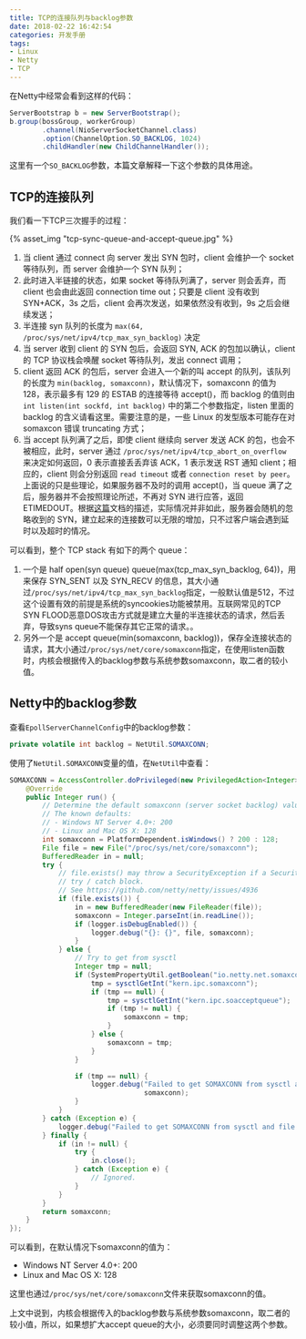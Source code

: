 ```yaml
---
title: TCP的连接队列与backlog参数
date: 2018-02-22 16:42:54
categories: 开发手册
tags: 
- Linux
- Netty
- TCP
---
```


在Netty中经常会看到这样的代码：

```java
ServerBootstrap b = new ServerBootstrap();
b.group(bossGroup, workerGroup)
        .channel(NioServerSocketChannel.class)
        .option(ChannelOption.SO_BACKLOG, 1024)
        .childHandler(new ChildChannelHandler());
```

这里有一个`SO_BACKLOG`参数，本篇文章解释一下这个参数的具体用途。

<!-- more -->

## TCP的连接队列

我们看一下TCP三次握手的过程：

{% asset_img "tcp-sync-queue-and-accept-queue.jpg" %}

1. 当 client 通过 connect 向 server 发出 SYN 包时，client 会维护一个 socket 等待队列，而 server 会维护一个 SYN 队列；
2. 此时进入半链接的状态，如果 socket 等待队列满了，server 则会丢弃，而 client 也会由此返回 connection time out；只要是 client 没有收到 SYN+ACK，3s 之后，client 会再次发送，如果依然没有收到，9s 之后会继续发送；
3. 半连接 syn 队列的长度为 `max(64, /proc/sys/net/ipv4/tcp_max_syn_backlog)`  决定
4. 当 server 收到 client 的 SYN 包后，会返回 SYN, ACK 的包加以确认，client 的 TCP 协议栈会唤醒 socket 等待队列，发出 connect 调用；
5. client 返回 ACK 的包后，server 会进入一个新的叫 accept 的队列，该队列的长度为 `min(backlog, somaxconn)`，默认情况下，somaxconn 的值为 128，表示最多有 129 的 ESTAB 的连接等待 accept()，而 backlog 的值则由 `int listen(int sockfd, int backlog)` 中的第二个参数指定，listen 里面的 backlog 的含义请看这里。需要注意的是，一些 Linux 的发型版本可能存在对 somaxcon 错误 truncating 方式；
6. 当 accept 队列满了之后，即使 client 继续向 server 发送 ACK 的包，也会不被相应，此时，server 通过 `/proc/sys/net/ipv4/tcp_abort_on_overflow` 来决定如何返回，0 表示直接丢丢弃该 ACK，1 表示发送 RST 通知 client；相应的，client 则会分别返回 `read timeout` 或者 `connection reset by peer`。上面说的只是些理论，如果服务器不及时的调用 accept()，当 queue 满了之后，服务器并不会按照理论所述，不再对 SYN 进行应答，返回 ETIMEDOUT。根据[这篇](https://www.douban.com/note/178129553/)文档的描述，实际情况并非如此，服务器会随机的忽略收到的 SYN，建立起来的连接数可以无限的增加，只不过客户端会遇到延时以及超时的情况。

可以看到，整个 TCP stack 有如下的两个 queue：

1. 一个是 half open(syn queue) queue(max(tcp_max_syn_backlog, 64))，用来保存 SYN_SENT 以及 SYN_RECV 的信息，其大小通过`/proc/sys/net/ipv4/tcp_max_syn_backlog`指定，一般默认值是512，不过这个设置有效的前提是系统的syncookies功能被禁用。互联网常见的TCP SYN FLOOD恶意DOS攻击方式就是建立大量的半连接状态的请求，然后丢弃，导致syns queue不能保存其它正常的请求。。
2. 另外一个是 accept queue(min(somaxconn, backlog))，保存全连接状态的请求，其大小通过`/proc/sys/net/core/somaxconn`指定，在使用listen函数时，内核会根据传入的backlog参数与系统参数somaxconn，取二者的较小值。

## Netty中的backlog参数

查看`EpollServerChannelConfig`中的backlog参数：

```java
private volatile int backlog = NetUtil.SOMAXCONN;
```

使用了`NetUtil.SOMAXCONN`变量的值，在`NetUtil`中查看：

```java
SOMAXCONN = AccessController.doPrivileged(new PrivilegedAction<Integer>() {
    @Override
    public Integer run() {
        // Determine the default somaxconn (server socket backlog) value of the platform.
        // The known defaults:
        // - Windows NT Server 4.0+: 200
        // - Linux and Mac OS X: 128
        int somaxconn = PlatformDependent.isWindows() ? 200 : 128;
        File file = new File("/proc/sys/net/core/somaxconn");
        BufferedReader in = null;
        try {
            // file.exists() may throw a SecurityException if a SecurityManager is used, so execute it in the
            // try / catch block.
            // See https://github.com/netty/netty/issues/4936
            if (file.exists()) {
                in = new BufferedReader(new FileReader(file));
                somaxconn = Integer.parseInt(in.readLine());
                if (logger.isDebugEnabled()) {
                    logger.debug("{}: {}", file, somaxconn);
                }
            } else {
                // Try to get from sysctl
                Integer tmp = null;
                if (SystemPropertyUtil.getBoolean("io.netty.net.somaxconn.trySysctl", false)) {
                    tmp = sysctlGetInt("kern.ipc.somaxconn");
                    if (tmp == null) {
                        tmp = sysctlGetInt("kern.ipc.soacceptqueue");
                        if (tmp != null) {
                            somaxconn = tmp;
                        }
                    } else {
                        somaxconn = tmp;
                    }
                }

                if (tmp == null) {
                    logger.debug("Failed to get SOMAXCONN from sysctl and file {}. Default: {}", file,
                                 somaxconn);
                }
            }
        } catch (Exception e) {
            logger.debug("Failed to get SOMAXCONN from sysctl and file {}. Default: {}", file, somaxconn, e);
        } finally {
            if (in != null) {
                try {
                    in.close();
                } catch (Exception e) {
                    // Ignored.
                }
            }
        }
        return somaxconn;
    }
});
```

可以看到，在默认情况下somaxconn的值为：

* Windows NT Server 4.0+: 200
* Linux and Mac OS X: 128

这里也通过`/proc/sys/net/core/somaxconn`文件来获取somaxconn的值。

上文中说到，内核会根据传入的backlog参数与系统参数somaxconn，取二者的较小值，所以，如果想扩大accept queue的大小，必须要同时调整这两个参数。